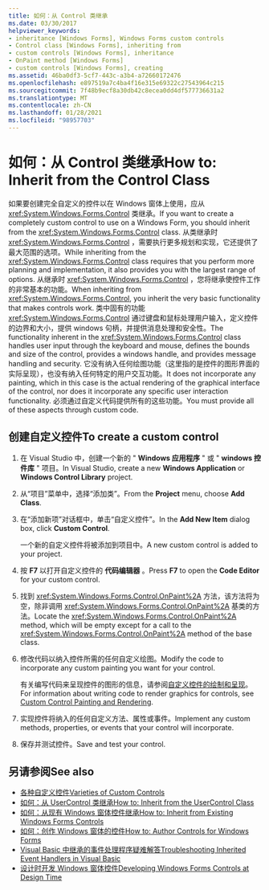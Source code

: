 ```yaml
---
title: 如何：从 Control 类继承
ms.date: 03/30/2017
helpviewer_keywords:
- inheritance [Windows Forms], Windows Forms custom controls
- Control class [Windows Forms], inheriting from
- custom controls [Windows Forms], inheritance
- OnPaint method [Windows Forms]
- custom controls [Windows Forms], creating
ms.assetid: 46ba0df3-5cf7-443c-a3b4-a72660172476
ms.openlocfilehash: e897519a7c4ba4f16e315e69322c27543964c215
ms.sourcegitcommit: 7f48b9ecf8a30db42c8ecea0dd4df577736631a2
ms.translationtype: MT
ms.contentlocale: zh-CN
ms.lasthandoff: 01/28/2021
ms.locfileid: "98957703"
---
```

# <a name="how-to-inherit-from-the-control-class"></a><span data-ttu-id="72cf4-102">如何：从 Control 类继承</span><span class="sxs-lookup"><span data-stu-id="72cf4-102">How to: Inherit from the Control Class</span></span>

<span data-ttu-id="72cf4-103">如果要创建完全自定义的控件以在 Windows 窗体上使用，应从 <xref:System.Windows.Forms.Control> 类继承。</span><span class="sxs-lookup"><span data-stu-id="72cf4-103">If you want to create a completely custom control to use on a Windows Form, you should inherit from the <xref:System.Windows.Forms.Control> class.</span></span> <span data-ttu-id="72cf4-104">从类继承时 <xref:System.Windows.Forms.Control> ，需要执行更多规划和实现，它还提供了最大范围的选项。</span><span class="sxs-lookup"><span data-stu-id="72cf4-104">While inheriting from the <xref:System.Windows.Forms.Control> class requires that you perform more planning and implementation, it also provides you with the largest range of options.</span></span> <span data-ttu-id="72cf4-105">从继承时 <xref:System.Windows.Forms.Control> ，您将继承使控件工作的非常基本的功能。</span><span class="sxs-lookup"><span data-stu-id="72cf4-105">When inheriting from <xref:System.Windows.Forms.Control>, you inherit the very basic functionality that makes controls work.</span></span> <span data-ttu-id="72cf4-106">类中固有的功能 <xref:System.Windows.Forms.Control> 通过键盘和鼠标处理用户输入，定义控件的边界和大小，提供 windows 句柄，并提供消息处理和安全性。</span><span class="sxs-lookup"><span data-stu-id="72cf4-106">The functionality inherent in the <xref:System.Windows.Forms.Control> class handles user input through the keyboard and mouse, defines the bounds and size of the control, provides a windows handle, and provides message handling and security.</span></span> <span data-ttu-id="72cf4-107">它没有纳入任何绘图功能（这里指的是控件的图形界面的实际呈现），也没有纳入任何特定的用户交互功能。</span><span class="sxs-lookup"><span data-stu-id="72cf4-107">It does not incorporate any painting, which in this case is the actual rendering of the graphical interface of the control, nor does it incorporate any specific user interaction functionality.</span></span> <span data-ttu-id="72cf4-108">必须通过自定义代码提供所有的这些功能。</span><span class="sxs-lookup"><span data-stu-id="72cf4-108">You must provide all of these aspects through custom code.</span></span>

## <a name="to-create-a-custom-control"></a><span data-ttu-id="72cf4-109">创建自定义控件</span><span class="sxs-lookup"><span data-stu-id="72cf4-109">To create a custom control</span></span>

1. <span data-ttu-id="72cf4-110">在 Visual Studio 中，创建一个新的 " **Windows 应用程序** " 或 " **windows 控件库** " 项目。</span><span class="sxs-lookup"><span data-stu-id="72cf4-110">In Visual Studio, create a new **Windows Application** or **Windows Control Library** project.</span></span>

2. <span data-ttu-id="72cf4-111">从“项目”菜单中，选择“添加类”。</span><span class="sxs-lookup"><span data-stu-id="72cf4-111">From the **Project** menu, choose **Add Class**.</span></span>

3. <span data-ttu-id="72cf4-112">在“添加新项”对话框中，单击“自定义控件”。</span><span class="sxs-lookup"><span data-stu-id="72cf4-112">In the **Add New Item** dialog box, click **Custom Control**.</span></span>

   <span data-ttu-id="72cf4-113">一个新的自定义控件将被添加到项目中。</span><span class="sxs-lookup"><span data-stu-id="72cf4-113">A new custom control is added to your project.</span></span>

4. <span data-ttu-id="72cf4-114">按 **F7** 以打开自定义控件的 **代码编辑器** 。</span><span class="sxs-lookup"><span data-stu-id="72cf4-114">Press **F7** to open the **Code Editor** for your custom control.</span></span>

5. <span data-ttu-id="72cf4-115">找到 <xref:System.Windows.Forms.Control.OnPaint%2A> 方法，该方法将为空，除非调用 <xref:System.Windows.Forms.Control.OnPaint%2A> 基类的方法。</span><span class="sxs-lookup"><span data-stu-id="72cf4-115">Locate the <xref:System.Windows.Forms.Control.OnPaint%2A> method, which will be empty except for a call to the <xref:System.Windows.Forms.Control.OnPaint%2A> method of the base class.</span></span>

6. <span data-ttu-id="72cf4-116">修改代码以纳入控件所需的任何自定义绘图。</span><span class="sxs-lookup"><span data-stu-id="72cf4-116">Modify the code to incorporate any custom painting you want for your control.</span></span>

   <span data-ttu-id="72cf4-117">有关编写代码来呈现控件的图形的信息，请参阅[自定义控件的绘制和呈现](custom-control-painting-and-rendering.md)。</span><span class="sxs-lookup"><span data-stu-id="72cf4-117">For information about writing code to render graphics for controls, see [Custom Control Painting and Rendering](custom-control-painting-and-rendering.md).</span></span>

7. <span data-ttu-id="72cf4-118">实现控件将纳入的任何自定义方法、属性或事件。</span><span class="sxs-lookup"><span data-stu-id="72cf4-118">Implement any custom methods, properties, or events that your control will incorporate.</span></span>

8. <span data-ttu-id="72cf4-119">保存并测试控件。</span><span class="sxs-lookup"><span data-stu-id="72cf4-119">Save and test your control.</span></span>

## <a name="see-also"></a><span data-ttu-id="72cf4-120">另请参阅</span><span class="sxs-lookup"><span data-stu-id="72cf4-120">See also</span></span>

- [<span data-ttu-id="72cf4-121">各种自定义控件</span><span class="sxs-lookup"><span data-stu-id="72cf4-121">Varieties of Custom Controls</span></span>](varieties-of-custom-controls.md)
- [<span data-ttu-id="72cf4-122">如何：从 UserControl 类继承</span><span class="sxs-lookup"><span data-stu-id="72cf4-122">How to: Inherit from the UserControl Class</span></span>](how-to-inherit-from-the-usercontrol-class.md)
- [<span data-ttu-id="72cf4-123">如何：从现有 Windows 窗体控件继承</span><span class="sxs-lookup"><span data-stu-id="72cf4-123">How to: Inherit from Existing Windows Forms Controls</span></span>](how-to-inherit-from-existing-windows-forms-controls.md)
- [<span data-ttu-id="72cf4-124">如何：创作 Windows 窗体的控件</span><span class="sxs-lookup"><span data-stu-id="72cf4-124">How to: Author Controls for Windows Forms</span></span>](how-to-author-controls-for-windows-forms.md)
- [<span data-ttu-id="72cf4-125">Visual Basic 中继承的事件处理程序疑难解答</span><span class="sxs-lookup"><span data-stu-id="72cf4-125">Troubleshooting Inherited Event Handlers in Visual Basic</span></span>](/dotnet/visual-basic/programming-guide/language-features/events/troubleshooting-inherited-event-handlers)
- [<span data-ttu-id="72cf4-126">设计时开发 Windows 窗体控件</span><span class="sxs-lookup"><span data-stu-id="72cf4-126">Developing Windows Forms Controls at Design Time</span></span>](developing-windows-forms-controls-at-design-time.md)

